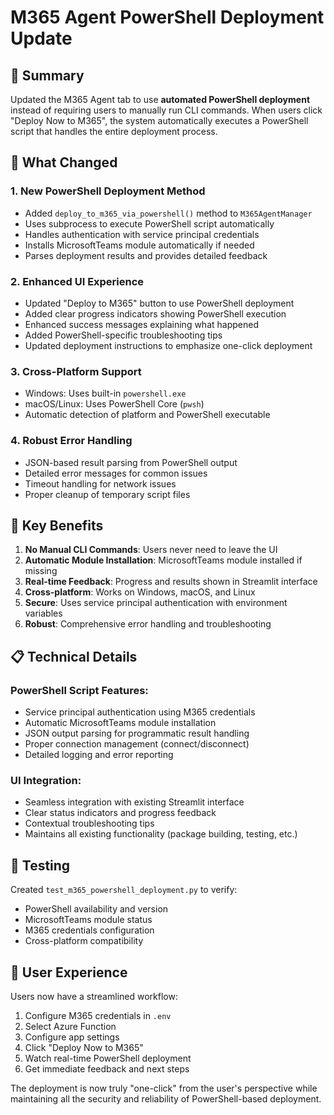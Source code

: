 # M365 Agent PowerShell Deployment Update

## 🎯 Summary

Updated the M365 Agent tab to use **automated PowerShell deployment** instead of requiring users to manually run CLI commands. When users click "Deploy Now to M365", the system automatically executes a PowerShell script that handles the entire deployment process.

## 🔄 What Changed

### 1. New PowerShell Deployment Method
- Added `deploy_to_m365_via_powershell()` method to `M365AgentManager`
- Uses subprocess to execute PowerShell script automatically
- Handles authentication with service principal credentials
- Installs MicrosoftTeams module automatically if needed
- Parses deployment results and provides detailed feedback

### 2. Enhanced UI Experience
- Updated "Deploy to M365" button to use PowerShell deployment
- Added clear progress indicators showing PowerShell execution
- Enhanced success messages explaining what happened
- Added PowerShell-specific troubleshooting tips
- Updated deployment instructions to emphasize one-click deployment

### 3. Cross-Platform Support
- Windows: Uses built-in `powershell.exe`
- macOS/Linux: Uses PowerShell Core (`pwsh`)
- Automatic detection of platform and PowerShell executable

### 4. Robust Error Handling
- JSON-based result parsing from PowerShell output
- Detailed error messages for common issues
- Timeout handling for network issues
- Proper cleanup of temporary script files

## 🚀 Key Benefits

1. **No Manual CLI Commands**: Users never need to leave the UI
2. **Automatic Module Installation**: MicrosoftTeams module installed if missing
3. **Real-time Feedback**: Progress and results shown in Streamlit interface
4. **Cross-platform**: Works on Windows, macOS, and Linux
5. **Secure**: Uses service principal authentication with environment variables
6. **Robust**: Comprehensive error handling and troubleshooting

## 📋 Technical Details

### PowerShell Script Features:
- Service principal authentication using M365 credentials
- Automatic MicrosoftTeams module installation
- JSON output parsing for programmatic result handling
- Proper connection management (connect/disconnect)
- Detailed logging and error reporting

### UI Integration:
- Seamless integration with existing Streamlit interface
- Clear status indicators and progress feedback
- Contextual troubleshooting tips
- Maintains all existing functionality (package building, testing, etc.)

## 🧪 Testing

Created `test_m365_powershell_deployment.py` to verify:
- PowerShell availability and version
- MicrosoftTeams module status
- M365 credentials configuration
- Cross-platform compatibility

## 🎯 User Experience

Users now have a streamlined workflow:
1. Configure M365 credentials in `.env`
2. Select Azure Function
3. Configure app settings
4. Click "Deploy Now to M365"
5. Watch real-time PowerShell deployment
6. Get immediate feedback and next steps

The deployment is now truly "one-click" from the user's perspective while maintaining all the security and reliability of PowerShell-based deployment.

